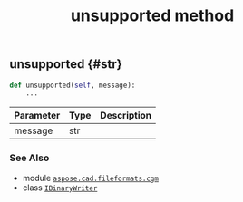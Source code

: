 ﻿---
title: unsupported method
second_title: Aspose.CAD for Python via .NET API References
description: 
type: docs
weight: 30
url: /python-net/aspose.cad.fileformats.cgm/ibinarywriter/unsupported/
is_root: false
---

## unsupported {#str}





```python
def unsupported(self, message):
    ...
```


| Parameter | Type | Description |
| :- | :- | :- |
| message | str |  |



### See Also
* module [`aspose.cad.fileformats.cgm`](../../)
* class [`IBinaryWriter`](/cad/python-net/aspose.cad.fileformats.cgm/ibinarywriter)
